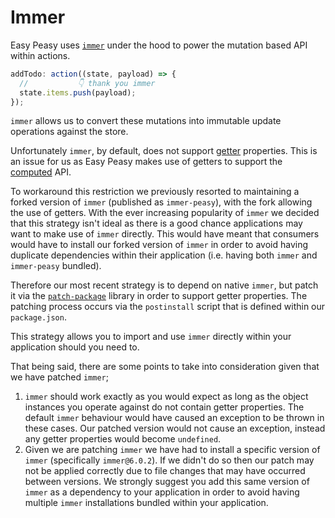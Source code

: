 # Immer

Easy Peasy uses [`immer`](https://github.com/immerjs/immer) under the hood to power the mutation based API within actions.

```javascript
addTodo: action((state, payload) => {
  //           👇 thank you immer
  state.items.push(payload);
});
```

`immer` allows us to convert these mutations into immutable update operations against the store.

Unfortunately `immer`, by default, does not support [getter](https://developer.mozilla.org/en-US/docs/Web/JavaScript/Reference/Functions/get) properties. This is an issue for us as Easy Peasy makes use of getters to support the [computed](/api/docs/computed) API.

To workaround this restriction we previously resorted to maintaining a forked version of `immer` (published as `immer-peasy`), with the fork allowing the use of getters. With the ever increasing popularity of `immer` we decided that this strategy isn't ideal as there is a good chance applications may want to make use of `immer` directly. This would have meant that consumers would have to install our forked version of `immer` in order to avoid having duplicate dependencies within their application (i.e. having both `immer` and `immer-peasy` bundled).

Therefore our most recent strategy is to depend on native `immer`, but patch it via the [`patch-package`](https://github.com/ds300/patch-package) library in order to support getter properties. The patching process occurs via the `postinstall` script that is defined within our `package.json`.

This strategy allows you to import and use `immer` directly within your application should you need to.

That being said, there are some points to take into consideration given that we have patched `immer`;

1. `immer` should work exactly as you would expect as long as the object instances you operate against do not contain getter properties. The default `immer` behaviour would have caused an exception to be thrown in these cases. Our patched version would not cause an exception, instead any getter properties would become `undefined`.
2. Given we are patching `immer` we have had to install a specific version of `immer` (specifically `immer@6.0.2`). If we didn't do so then our patch may not be applied correctly due to file changes that may have occurred between versions. We strongly suggest you add this same version of `immer` as a dependency to your application in order to avoid having multiple `immer` installations bundled within your application.
